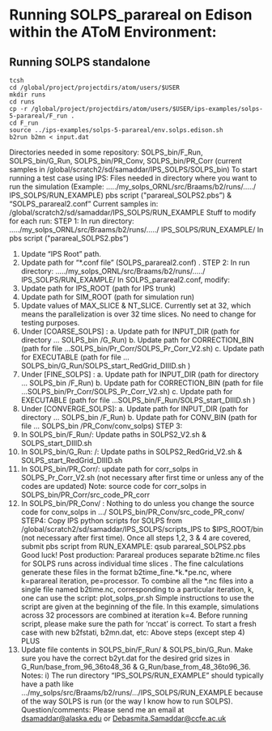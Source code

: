 # Running SOLPS_parareal on Edison within the AToM Environment:

## Running SOLPS standalone

```
tcsh
cd /global/project/projectdirs/atom/users/$USER
mkdir runs
cd runs
cp -r /global/project/projectdirs/atom/users/$USER/ips-examples/solps-5-parareal/F_run .
cd F_run
source ../ips-examples/solps-5-parareal/env.solps.edison.sh
b2run b2mn < input.dat
```

Directories needed in some repository:
SOLPS_bin/F_Run, SOLPS_bin/G_Run, SOLPS_bin/PR_Conv, SOLPS_bin/PR_Corr
(current samples in /global/scratch2/sd/samaddar/IPS_SOLPS/SOLPS_bin)
To start running a test case using IPS:
Files needed in directory where you want to run the simulation (Example:
…../my_solps_ORNL/src/Braams/b2/runs/…../ IPS_SOLPS/RUN_EXAMPLE)
pbs script ("parareal_SOLPS2.pbs”)
 & “SOLPS_parareal2.conf”
Current samples in: /global/scratch2/sd/samaddar/IPS_SOLPS/RUN_EXAMPLE
Stuff to modify for each run:
STEP 1:
In run directory: …../my_solps_ORNL/src/Braams/b2/runs/…../
IPS_SOLPS/RUN_EXAMPLE/
In pbs script ("parareal_SOLPS2.pbs”)
1) Update “IPS Root” path.
2) Update path for “*.conf file” (SOLPS_parareal2.conf) .
STEP 2:
In run directory: …../my_solps_ORNL/src/Braams/b2/runs/…../
IPS_SOLPS/RUN_EXAMPLE/
In SOLPS_parareal2.conf, modify:
1) Update path for IPS_ROOT (path for IPS trunk)
2) Update path for SIM_ROOT (path for simulation run) 
3) Update values of MAX_SLICE & NT_SLICE. Currently set at 32, which means
the parallelization is over 32 time slices. No need to change for testing
purposes.
4) Under [COARSE_SOLPS] :
a. Update path for INPUT_DIR (path for directory … SOLPS_bin /G_Run)
b. Update path for CORRECTION_BIN (path for file
…SOLPS_bin/Pr_Corr/SOLPS_Pr_Corr_V2.sh)
c. Update path for EXECUTABLE (path for file
…SOLPS_bin/G_Run/SOLPS_start_RedGrid_DIIID.sh )
5) Under [FINE_SOLPS] :
a. Update path for INPUT_DIR (path for directory … SOLPS_bin /F_Run)
b. Update path for CORRECTION_BIN (path for file
…SOLPS_bin/Pr_Corr/SOLPS_Pr_Corr_V2.sh)
c. Update path for EXECUTABLE (path for file
…SOLPS_bin/F_Run/SOLPS_start_DIIID.sh )
6) Under [CONVERGE_SOLPS]:
a. Update path for INPUT_DIR (path for directory … SOLPS_bin /F_Run)
b. Update path for CONV_BIN (path for file … SOLPS_bin
/PR_Conv/conv_solps)
STEP 3:
1) In SOLPS_bin/F_Run/: Update paths in SOLPS2_V2.sh &
SOLPS_start_DIIID.sh
2) In SOLPS_bin/G_Run: /: Update paths in SOLPS2_RedGrid_V2.sh &
SOLPS_start_RedGrid_DIIID.sh
3) In SOLPS_bin/PR_Corr/: update path for corr_solps in SOLPS_Pr_Corr_V2.sh
 (not necessary after first time or unless any of the codes are updated)
Note: source code for corr_solps in SOLPS_bin/PR_Corr/src_code_PR_corr 
4) In SOLPS_bin/PR_Conv/ : Nothing to do unless you change the source code
for conv_solps in …/ SOLPS_bin/PR_Conv/src_code_PR_conv/
STEP4: Copy IPS python scripts for SOLPS from
/global/scratch2/sd/samaddar/IPS_SOLPS/scripts_IPS to $IPS_ROOT/bin (not
necessary after first time).
Once all steps 1,2, 3 & 4 are covered, submit pbs script from RUN_EXAMPLE:
qsub parareal_SOLPS2.pbs
Good luck!
Post production:
Parareal produces separate b2time.nc files for SOLPS runs across individual time
slices . The fine calculations generate these files in the format b2time_fine.*k.*pe.nc,
where k=parareal iteration, pe=processor. To combine all the *.nc files into a single
file named b2time.nc, corresponding to a particular iteration, k, one can use the
script: plot_solps_pr.sh
Simple instructions to use the script are given at the beginning of the file. In this
example, simulations across 32 processors are combined at iteration k=4. Before
running script, please make sure the path for ‘nccat’ is correct.
To start a fresh case with new b2fstati, b2mn.dat, etc: Above steps (except step 4)
PLUS
1) Update file contents in SOLPS_bin/F_Run/ & SOLPS_bin/G_Run. Make sure
you have the correct b2yt.dat for the desired grid sizes in
G_Run/base_from_96_36to48_36 & G_Run/base_from_48_36to96_36. 
Notes:
i) The run directory “IPS_SOLPS/RUN_EXAMPLE” should typically have a path
like …/my_solps/src/Braams/b2/runs/…/IPS_SOLPS/RUN_EXAMPLE
because of the way SOLPS is run (or the way I know how to run SOLPS).
Question/comments: Please send me an email at dsamaddar@alaska.edu or
Debasmita.Samaddar@ccfe.ac.uk 
